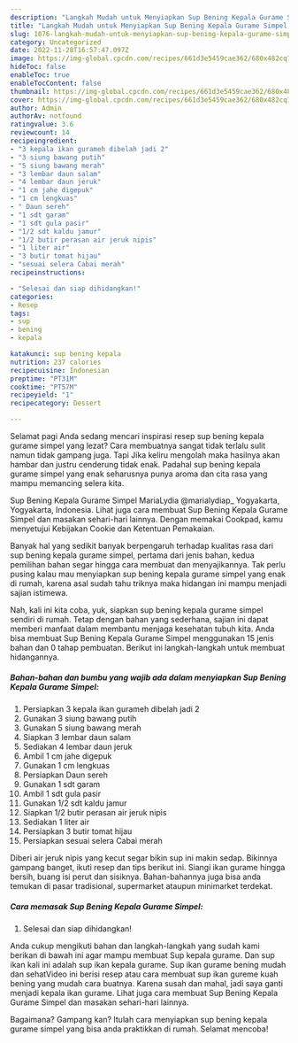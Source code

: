```yaml
---
description: "Langkah Mudah untuk Menyiapkan Sup Bening Kepala Gurame Simpel, Menggugah Selera"
title: "Langkah Mudah untuk Menyiapkan Sup Bening Kepala Gurame Simpel, Menggugah Selera"
slug: 1076-langkah-mudah-untuk-menyiapkan-sup-bening-kepala-gurame-simpel-menggugah-selera
category: Uncategorized
date: 2022-11-28T16:57:47.097Z
image: https://img-global.cpcdn.com/recipes/661d3e5459cae362/680x482cq70/sup-bening-kepala-gurame-simpel-foto-resep-utama.jpg
hideToc: false
enableToc: true
enableTocContent: false
thumbnail: https://img-global.cpcdn.com/recipes/661d3e5459cae362/680x482cq70/sup-bening-kepala-gurame-simpel-foto-resep-utama.jpg
cover: https://img-global.cpcdn.com/recipes/661d3e5459cae362/680x482cq70/sup-bening-kepala-gurame-simpel-foto-resep-utama.jpg
author: Admin
authorAv: notfound
ratingvalue: 3.6
reviewcount: 14
recipeingredient:
- "3 kepala ikan gurameh dibelah jadi 2"
- "3 siung bawang putih"
- "5 siung bawang merah"
- "3 lembar daun salam"
- "4 lembar daun jeruk"
- "1 cm jahe digepuk"
- "1 cm lengkuas"
- " Daun sereh"
- "1 sdt garam"
- "1 sdt gula pasir"
- "1/2 sdt kaldu jamur"
- "1/2 butir perasan air jeruk nipis"
- "1 liter air"
- "3 butir tomat hijau"
- "sesuai selera Cabai merah"
recipeinstructions:

- "Selesai dan siap dihidangkan!"
categories:
- Resep
tags:
- sup
- bening
- kepala

katakunci: sup bening kepala 
nutrition: 237 calories
recipecuisine: Indonesian
preptime: "PT31M"
cooktime: "PT57M"
recipeyield: "1"
recipecategory: Dessert

---
```



Selamat pagi Anda sedang mencari inspirasi resep sup bening kepala gurame simpel yang lezat? Cara membuatnya sangat tidak terlalu sulit namun tidak gampang juga. Tapi Jika keliru mengolah maka hasilnya akan hambar dan justru cenderung tidak enak. Padahal sup bening kepala gurame simpel yang enak seharusnya punya aroma dan cita rasa yang mampu memancing selera kita.


Sup Bening Kepala Gurame Simpel MariaLydia @marialydiap_ Yogyakarta, Yogyakarta, Indonesia. Lihat juga cara membuat Sup Bening Kepala Gurame Simpel dan masakan sehari-hari lainnya. Dengan memakai Cookpad, kamu menyetujui Kebijakan Cookie dan Ketentuan Pemakaian.

Banyak hal yang sedikit banyak berpengaruh terhadap kualitas rasa dari sup bening kepala gurame simpel, pertama dari jenis bahan, kedua pemilihan bahan segar hingga cara membuat dan menyajikannya. Tak perlu pusing kalau mau menyiapkan sup bening kepala gurame simpel yang enak di rumah, karena asal sudah tahu triknya maka hidangan ini mampu menjadi sajian istimewa.


Nah, kali ini kita coba, yuk, siapkan sup bening kepala gurame simpel sendiri di rumah. Tetap dengan bahan yang sederhana, sajian ini dapat memberi manfaat dalam membantu menjaga kesehatan tubuh kita. Anda bisa membuat Sup Bening Kepala Gurame Simpel menggunakan 15 jenis bahan dan 0 tahap pembuatan. Berikut ini langkah-langkah untuk membuat hidangannya.

<!--inarticleads1-->

##### Bahan-bahan dan bumbu yang wajib ada dalam menyiapkan Sup Bening Kepala Gurame Simpel:

1. Persiapkan 3 kepala ikan gurameh dibelah jadi 2
1. Gunakan 3 siung bawang putih
1. Gunakan 5 siung bawang merah
1. Siapkan 3 lembar daun salam
1. Sediakan 4 lembar daun jeruk
1. Ambil 1 cm jahe digepuk
1. Gunakan 1 cm lengkuas
1. Persiapkan  Daun sereh
1. Gunakan 1 sdt garam
1. Ambil 1 sdt gula pasir
1. Gunakan 1/2 sdt kaldu jamur
1. Siapkan 1/2 butir perasan air jeruk nipis
1. Sediakan 1 liter air
1. Persiapkan 3 butir tomat hijau
1. Persiapkan sesuai selera Cabai merah


Diberi air jeruk nipis yang kecut segar bikin sup ini makin sedap. Bikinnya gampang banget, ikuti resep dan tips berikut ini. Siangi ikan gurame hingga bersih, buang isi perut dan sisiknya. Bahan-bahannya juga bisa anda temukan di pasar tradisional, supermarket ataupun minimarket terdekat. 

<!--inarticleads2-->

##### Cara memasak Sup Bening Kepala Gurame Simpel:


1. Selesai dan siap dihidangkan!

Anda cukup mengikuti bahan dan langkah-langkah yang sudah kami berikan di bawah ini agar mampu membuat Sup kepala gurame. Dan sup ikan kali ini adalah sup ikan kepala gurame. Sup ikan gurame bening mudah dan sehatVideo ini berisi resep atau cara membuat sup ikan gureme kuah bening yang mudah cara buatnya. Karena susah dan mahal, jadi saya ganti menjadi kepala ikan gurame. Lihat juga cara membuat Sup Bening Kepala Gurame Simpel dan masakan sehari-hari lainnya. 

Bagaimana? Gampang kan? Itulah cara menyiapkan sup bening kepala gurame simpel yang bisa anda praktikkan di rumah. Selamat mencoba!
